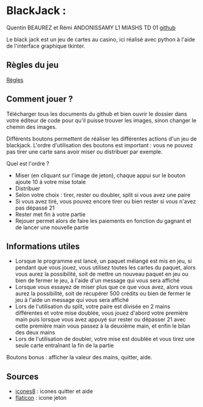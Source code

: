 # BlackJack : 
Quentin BEAUREZ et Rémi ANDONISSAMY L1 MIASHS TD 01 [github](https://github.com/uvsq22204386/Black-Jack)
                                                                                                                    
Le black jack est un jeu de cartes au casino, ici réalisé avec python à l'aide de l'interface graphique tkinter.


## Règles du jeu

[Règles](https://www.regles-de-jeux.com/regle-du-black-jack/)


## Comment jouer ?

Télécharger tous les documents du github et bien ouvrir le dossier dans votre éditeur de code pour qu'il puisse trouver les images, sinon changer le chemin des images.

Différents boutons permettent de réaliser les différentes actions d'un jeu de blackjack.
L'ordre d'utilisation des boutons est important : vous ne pouvez pas tirer une carte sans avoir miser ou distribuer par exemple. 

Quel est l'ordre ?

- Miser (en cliquant sur l'image de jeton), chaque appui sur le bouton ajoute 10 à votre mise totale
- Distribuer 
- Selon votre choix : tirer, rester ou doubler, split si vous avez une paire
- Si vous avez tiré, vous pouvez encore tirer ou bien rester si vous n'avez pas dépassé 21
- Rester met fin à votre partie 
- Rejouer permet alors de faire les paiements en fonction du gagnant et de lancer une nouvelle partie


## Informations utiles
 - Lorsque le programme est lancé, un paquet mélangé est mis en jeu, si pendant que vous jouez, vous utilisez toutes les cartes du paquet, alors vous aurez la 
 possibilité, soit de mettre un nouveau paquet en jeu ou bien de fermer le jeu, à l'aide d'un message qui vous sera affiché
 - Lorsque vous essayez de miser plus que ce que vous avez, alors vous aurez la possibilité, soit de récupérer 500 crédits ou bien de fermer le jeu à l'aide un message
 qui vous sera affiché
 - Lors de l'utilisation du split, votre paire est divisée en 2 mains différentes et votre mise doublée, vous jouez d'abord votre première main puis lorsque vous avez 
 appuyé sur rester ou dépasser 21 avec cette première main vous passez à la deuxième main, et enfin le bilan des deux mains
 - Lors de l'utilisation de doubler, votre mise est doublée et vous tirez une seule carte entraînant la fin de la partie 

Boutons bonus : afficher la valeur des mains, quitter, aide.

## Sources

- [icones8](https://icones8.fr/) : icones quitter et aide
- [flaticon](https://www.flaticon.com/fr/) : icone jeton

